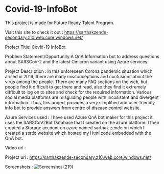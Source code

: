 # Covid-19-InfoBot
This project is made for Future Ready Talent Program.

Visit this site to check it out : https://sarthakzende-secondary.z10.web.core.windows.net/

Project Title: Covid-19 InfoBot

Problem Statement/Opportunity:A QnA Information bot to address questions about SARSCoV-2 and the latest Omicron variant using Azure services.

Project Description : In this unforeseen Corona pandemic situation which arised in 2019, there are many misconceptions and confusions about the virus among the people. There are many FAQ sections on the web, but people find it difficult to get there and read, also they find it extremely difficult to log on to sites and check for the required information. Various social media platforms are misguiding people with incosistent and divergent information. Thus, this project provides a very simplified and user-friendly info bot to provide answers from centre of disease control website. 

Azure Services used : I have used Azure QnA bot maker for this project it uses the SARSCoV2Bot Database that I created on the azure platform. I then created a Storage account on azure named sarthak zende on which I created a static website which hosted my Html code embedded with the QnA bot. 

Video url : 

Project url : https://sarthakzende-secondary.z10.web.core.windows.net/

Screenshots : ![Screenshot (219)](https://user-images.githubusercontent.com/74917835/150590249-dea38d02-013d-4aaa-8cfe-13b9cdadb9ab.png)
